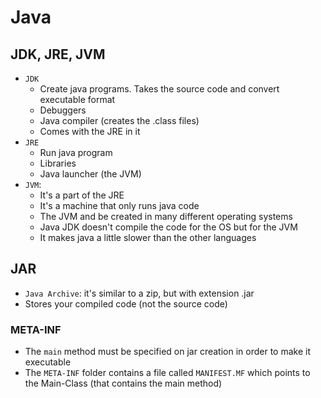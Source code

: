 # Java

## JDK, JRE, JVM

- `JDK`
  - Create java programs. Takes the source code and convert executable format
  - Debuggers
  - Java compiler (creates the .class files)
  - Comes with the JRE in it
- `JRE`
  - Run java program
  - Libraries
  - Java launcher (the JVM)
- `JVM`:
  - It's a part of the JRE
  - It's a machine that only runs java code
  - The JVM and be created in many different operating systems
  - Java JDK doesn't compile the code for the OS but for the JVM
  - It makes java a little slower than the other languages

## JAR

- `Java Archive`: it's similar to a zip, but with extension .jar
- Stores your compiled code (not the source code)

### META-INF

- The `main` method must be specified on jar creation in order to make it executable
- The `META-INF` folder contains a file called `MANIFEST.MF` which points to the Main-Class (that contains the main method)
